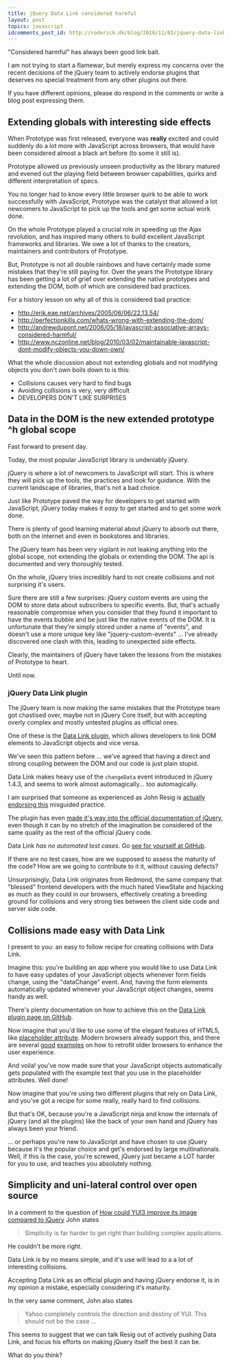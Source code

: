 ```yaml
---
title: jQuery Data Link considered harmful
layout: post
topics: javascript
idcomments_post_id: http://roderick.dk/blog/2010/11/03/jquery-data-link-considered-harmful/
---
```


"Considered harmful" has always been good link bait. 

I am not trying to start a flamewar, but merely express my concerns over the recent decisions of the jQuery team to actively endorse plugins that deserves no special treatment from any other plugins out there.

If you have different opinions, please do respond in the comments or write a blog post expressing them. 

## Extending globals with interesting side effects

When Prototype was first released, everyone was **really** excited and could suddenly do a lot more with JavaScript across browsers, that would have been considered almost a black art before (to some it still is).

Prototype allowed us previously unseen productivity as the library matured and evened out the playing field between browser capabilities, quirks and different interpretation of specs.

You no longer had to know every little browser quirk to be able to work successfully with JavaScript, Prototype was the catalyst that allowed a lot newcomers to JavaScript to pick up the tools and get some actual work done.

On the whole Prototype played a crucial role in speeding up the Ajax revolution, and has inspired many others to build excellent JavaScript frameworks and libraries. We owe a lot of thanks to the creators, maintainers and contributors of Prototype.

But, Prototype is not all double rainbows and have certainly made some mistakes that they're still paying for. Over the years the Prototype library has been getting a lot of grief over extending the native prototypes and extending the DOM, both of which are considered bad practices.

For a history lesson on why all of this is considered bad practice:

* <http://erik.eae.net/archives/2005/06/06/22.13.54/>
* <http://perfectionkills.com/whats-wrong-with-extending-the-dom/>
* <http://andrewdupont.net/2006/05/18/javascript-associative-arrays-considered-harmful/>
* <http://www.nczonline.net/blog/2010/03/02/maintainable-javascript-dont-modify-objects-you-down-own/>

What the whole discussion about not extending globals and not modifying objects you don't own boils down to is this:

* Collisions causes very hard to find bugs
* Avoiding collisions is very, very difficult
* DEVELOPERS DON'T LIKE SURPRISES

##  Data in the DOM is the new extended prototype ^h global scope

Fast forward to present day.

Today, the most popular JavaScript library is undeniably jQuery.

jQuery is where a lot of newcomers to JavaScript will start. This is where they will pick up the tools, the practices and look for guidance. With the current landscape of libraries, that's not a bad choice.

Just like Prototype paved the way for developers to get started with JavaScript, jQuery today makes it *easy* to get started and to get some work done.

There is plenty of good learning material about jQuery to absorb out there, both on the internet and even in bookstores and libraries.

The jQuery team has been very vigilant in not leaking anything into the global scope, not extending the globals or extending the DOM. The api is documented and very thoroughly tested.

On the whole, jQuery tries incredibly hard to not create collisions and not surprising it's users.

Sure there are still a few surprises: jQuery custom events are using the DOM to store data about subscribers to specific events. But, that's actually reasonable compromise when you consider that they found it important to have the events bubble and be just like the native events of the DOM. It is unfortunate that they're simply stored under a name of "events", and doesn't use a more unique key like "jquery-custom-events" ... I've already discovered one clash with this, leading to unexpected side effects.

Clearly, the maintainers of jQuery have taken the lessons from the mistakes of Prototype to heart.

Until now.

### jQuery Data Link plugin

The jQuery team is now making the same mistakes that the Prototype team got chastised over, maybe not in jQuery Core itself, but with accepting overly complex and mostly untested plugins as official ones.

One of these is the [Data Link plugin](https://github.com/jquery/jquery-datalink), which allows developers to link DOM elements to JavaScript objects and vice versa.

We've seen this pattern before ... we've agreed that having a direct and strong coupling between the DOM and our code is just plain stupid.

Data Link makes heavy use of the `changeData` event introduced in jQuery 1.4.3, and seems to work almost automagically... too automagically.

I am surprised that someone as experienced as John Resig is [actually endorsing this](http://blog.jquery.com/2010/10/04/new-official-jquery-plugins-provide-templating-data-linking-and-globalization/) misguided practice.

The plugin has even [made it's way into the official documentation of jQuery](http://api.jquery.com/category/plugins/data-link/), even though it can by no stretch of the imagination be considered of the same quality as the rest of the official jQuery code.

Data Link *has no automated test cases*. Go [see for yourself at GitHub](https://github.com/jquery/jquery-datalink).

If there are no test cases, how are we supposed to assess the maturity of the code? How are we going to contribute to it it, without causing defects?

Unsurprisingly, Data Link originates from Redmond, the same company that "blessed" frontend developers with the much hated ViewState and hijacking as much as they could in our browsers, effectively creating a breeding ground for collisions and very strong ties between the client side code and server side code.

## Collisions made easy with Data Link

I present to you: an easy to follow recipe for creating collisions with Data Link.

Imagine this: you're building an app where you would like to use Data Link to have easy updates of your JavaScript objects whenever form fields change, using the "dataChange" event. And, having the form elements automatically updated whenever your JavaScript object changes, seems handy as well.

There's plenty documentation on how to achieve this on the [Data Link plugin page on GitHub](https://github.com/jquery/jquery-datalink).

Now imagine that you'd like to use some of the elegant features of HTML5, like [placeholder attribute](http://diveintohtml5.org/forms.html). Modern browsers already support this, and there are several [good](https://github.com/mathiasbynens/Placeholder-jQuery-Plugin) [examples](http://robertnyman.com/2010/06/17/adding-html5-placeholder-attribute-support-through-progressive-enhancement/) on how to retrofit older browsers to enhance the user experience.

And voila! you've now made sure that your JavaScript objects automatically gets populated with the example text that you use in the placeholder attributes. Well done!

Now imagine that you're using two different plugins that rely on Data Link, and you've got a recipe for some really, really hard to find collisions.

But that's OK, because you're a JavaScript ninja and know the internals of jQuery (and all the plugins) like the back of your own hand and jQuery has always been your friend.

&hellip; or perhaps you're new to JavaScript and have chosen to use jQuery because it's the popular choice and get's endorsed by large multinationals. Well, if this is the case, you're screwed, jQuery just became a LOT harder for you to use, and teaches you absolutely nothing.

## Simplicity and uni-lateral control over open source

In a comment to the question of [How could YUI3 improve its image compared to jQuery](http://www.quora.com/How-could-YUI3-improve-its-image-compared-to-jQuery-MooTools-etc/answer/John-Resig?srid=5i2) John states

> Simplicity is far harder to get right than building complex applications.

He couldn't be more right.

Data Link is by no means simple, and it's use will lead to a a lot of interesting collisions. 

Accepting Data Link as an official plugin and having jQuery endorse it, is in my opinion a mistake, especially considering it's maturity.

In the very same comment, John also states

> Yahoo completely controls the direction and destiny of YUI. This should not be the case ...

This seems to suggest that we can talk Resig out of actively pushing Data Link, and focus his efforts on making jQuery itself the best it can be.

What do you think?